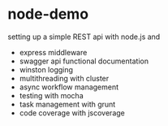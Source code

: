 # node-demo
setting up a simple REST api with node.js and
* express middleware
* swagger api functional documentation
* winston logging
* multithreading with cluster
* async workflow management
* testing with mocha
* task management with grunt
* code coverage with jscoverage
